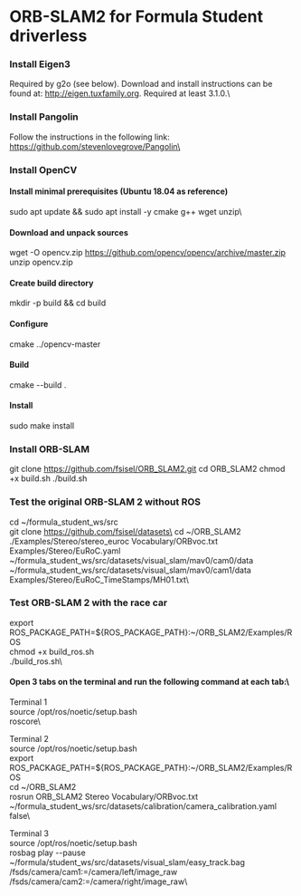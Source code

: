 # ORB-SLAM2 for Formula Student driverless

### Install Eigen3
Required by g2o (see below). Download and install instructions can be found at: http://eigen.tuxfamily.org. Required at least 3.1.0.\

### Install Pangolin
Follow the instructions in the following link: https://github.com/stevenlovegrove/Pangolin\

### Install OpenCV
#### Install minimal prerequisites (Ubuntu 18.04 as reference)
sudo apt update && sudo apt install -y cmake g++ wget unzip\
#### Download and unpack sources
wget -O opencv.zip https://github.com/opencv/opencv/archive/master.zip
unzip opencv.zip
#### Create build directory
mkdir -p build && cd build
#### Configure
cmake  ../opencv-master
#### Build
cmake --build .
#### Install
sudo make install

### Install ORB-SLAM
git clone https://github.com/fsisel/ORB_SLAM2.git
cd ORB_SLAM2
chmod +x build.sh
./build.sh

### Test the original ORB-SLAM 2 without ROS
cd ~/formula_student_ws/src\
git clone https://github.com/fsisel/datasets\
cd ~/ORB_SLAM2\
./Examples/Stereo/stereo_euroc Vocabulary/ORBvoc.txt Examples/Stereo/EuRoC.yaml ~/formula_student_ws/src/datasets/visual_slam/mav0/cam0/data\
~/formula_student_ws/src/datasets/visual_slam/mav0/cam1/data Examples/Stereo/EuRoC_TimeStamps/MH01.txt\

### Test ORB-SLAM 2 with the race car
export ROS_PACKAGE_PATH=${ROS_PACKAGE_PATH}:~/ORB_SLAM2/Examples/ROS\
chmod +x build_ros.sh\
./build_ros.sh\

#### Open 3 tabs on the terminal and run the following command at each tab:\
Terminal 1\
source /opt/ros/noetic/setup.bash\
roscore\

Terminal 2\
source /opt/ros/noetic/setup.bash\
export ROS_PACKAGE_PATH=${ROS_PACKAGE_PATH}:~/ORB_SLAM2/Examples/ROS\
cd ~/ORB_SLAM2\
rosrun ORB_SLAM2 Stereo Vocabulary/ORBvoc.txt ~/formula_student_ws/src/datasets/calibration/camera_calibration.yaml false\

Terminal 3\
source /opt/ros/noetic/setup.bash\
rosbag play --pause ~/formula/student_ws/src/datasets/visual_slam/easy_track.bag  /fsds/camera/cam1:=/camera/left/image_raw  /fsds/camera/cam2:=/camera/right/image_raw\
